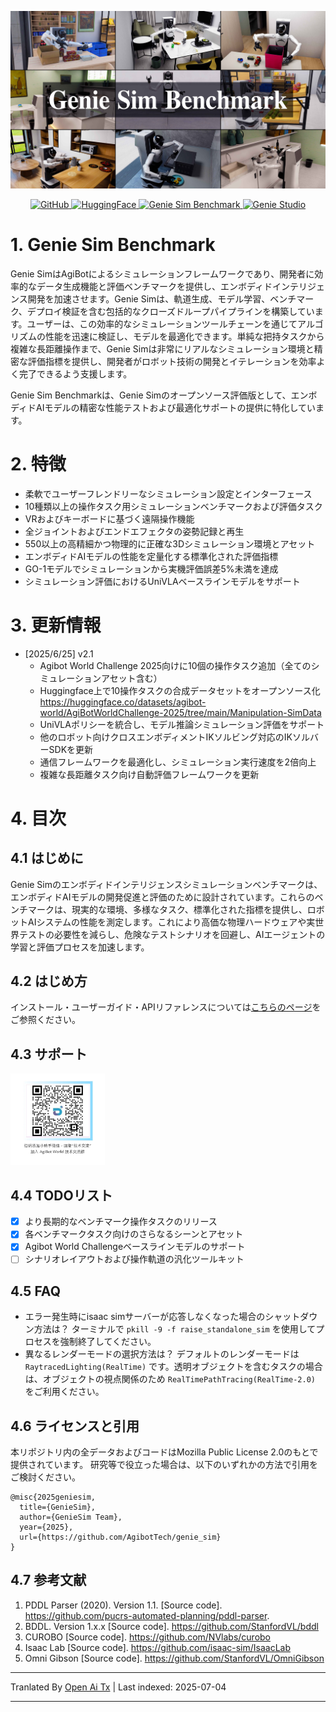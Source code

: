 ![image.png](https://raw.githubusercontent.com/AgibotTech/genie_sim/main/./docs/image.jpg)
<div align="center">
  <a href="https://github.com/AgibotTech/genie_sim">
    <img src="https://img.shields.io/badge/GitHub-grey?logo=GitHub" alt="GitHub">
  </a>
  <a href="https://huggingface.co/datasets/agibot-world/GenieSimAssets">
    <img src="https://img.shields.io/badge/HuggingFace-yellow?logo=HuggingFace" alt="HuggingFace">
  </a>
  <a href="https://agibot-world.com/sim-evaluation">
    <img src="https://img.shields.io/badge/Genie%20Sim%20Benchmark-blue?style=plastic" alt="Genie Sim Benchmark">
  </a>
  <a href="https://genie.agibot.com/en/geniestudio">
    <img src="https://img.shields.io/badge/Genie_Studio-green?style=flat" alt="Genie Studio">
  </a>
</div>

# 1. Genie Sim Benchmark
Genie SimはAgiBotによるシミュレーションフレームワークであり、開発者に効率的なデータ生成機能と評価ベンチマークを提供し、エンボディドインテリジェンス開発を加速させます。Genie Simは、軌道生成、モデル学習、ベンチマーク、デプロイ検証を含む包括的なクローズドループパイプラインを構築しています。ユーザーは、この効率的なシミュレーションツールチェーンを通じてアルゴリズムの性能を迅速に検証し、モデルを最適化できます。単純な把持タスクから複雑な長距離操作まで、Genie Simは非常にリアルなシミュレーション環境と精密な評価指標を提供し、開発者がロボット技術の開発とイテレーションを効率よく完了できるよう支援します。

Genie Sim Benchmarkは、Genie Simのオープンソース評価版として、エンボディドAIモデルの精密な性能テストおよび最適化サポートの提供に特化しています。

# 2. 特徴
- 柔軟でユーザーフレンドリーなシミュレーション設定とインターフェース
- 10種類以上の操作タスク用シミュレーションベンチマークおよび評価タスク
- VRおよびキーボードに基づく遠隔操作機能
- 全ジョイントおよびエンドエフェクタの姿勢記録と再生
- 550以上の高精細かつ物理的に正確な3Dシミュレーション環境とアセット
- エンボディドAIモデルの性能を定量化する標準化された評価指標
- GO-1モデルでシミュレーションから実機評価誤差5%未満を達成
- シミュレーション評価におけるUniVLAベースラインモデルをサポート

# 3. 更新情報
- [2025/6/25] v2.1
  - Agibot World Challenge 2025向けに10個の操作タスク追加（全てのシミュレーションアセット含む）
  - Huggingface上で10操作タスクの合成データセットをオープンソース化
  https://huggingface.co/datasets/agibot-world/AgiBotWorldChallenge-2025/tree/main/Manipulation-SimData
  - UniVLAポリシーを統合し、モデル推論シミュレーション評価をサポート
  - 他のロボット向けクロスエンボディメントIKソルビング対応のIKソルバーSDKを更新
  - 通信フレームワークを最適化し、シミュレーション実行速度を2倍向上
  - 複雑な長距離タスク向け自動評価フレームワークを更新

# 4. 目次

## 4.1 はじめに
Genie Simのエンボディドインテリジェンスシミュレーションベンチマークは、エンボディドAIモデルの開発促進と評価のために設計されています。これらのベンチマークは、現実的な環境、多様なタスク、標準化された指標を提供し、ロボットAIシステムの性能を測定します。これにより高価な物理ハードウェアや実世界テストの必要性を減らし、危険なテストシナリオを回避し、AIエージェントの学習と評価プロセスを加速します。

## 4.2 はじめ方
インストール・ユーザーガイド・APIリファレンスについては[こちらのページ](https://agibot-world.com/sim-evaluation/docs/#/v2)をご参照ください。

## 4.3 サポート
<img src="https://raw.githubusercontent.com/AgibotTech/genie_sim/main/./docs/wechat.JPEG" width="30%"/>

## 4.4 TODOリスト
- [x] より長期的なベンチマーク操作タスクのリリース
- [x] 各ベンチマークタスク向けのさらなるシーンとアセット
- [x] Agibot World Challengeベースラインモデルのサポート
- [ ] シナリオレイアウトおよび操作軌道の汎化ツールキット

## 4.5 FAQ
- エラー発生時にisaac simサーバーが応答しなくなった場合のシャットダウン方法は？
  ターミナルで `pkill -9 -f raise_standalone_sim` を使用してプロセスを強制終了してください。
- 異なるレンダーモードの選択方法は？
  デフォルトのレンダーモードは `RaytracedLighting(RealTime)` です。透明オブジェクトを含むタスクの場合は、オブジェクトの視点関係のため `RealTimePathTracing(RealTime-2.0)` をご利用ください。

## 4.6 ライセンスと引用
本リポジトリ内の全データおよびコードはMozilla Public License 2.0のもとで提供されています。
研究等で役立った場合は、以下のいずれかの方法で引用をご検討ください。
```
@misc{2025geniesim,
  title={GenieSim},
  author={GenieSim Team},
  year={2025},
  url={https://github.com/AgibotTech/genie_sim}
}
```

## 4.7 参考文献
1. PDDL Parser (2020). Version 1.1. [Source code]. https://github.com/pucrs-automated-planning/pddl-parser.
2. BDDL. Version 1.x.x [Source code]. https://github.com/StanfordVL/bddl
3. CUROBO [Source code]. https://github.com/NVlabs/curobo
4. Isaac Lab [Source code]. https://github.com/isaac-sim/IsaacLab
5. Omni Gibson [Source code]. https://github.com/StanfordVL/OmniGibson



---


Tranlated By [Open Ai Tx](https://github.com/OpenAiTx/OpenAiTx) | Last indexed: 2025-07-04


---